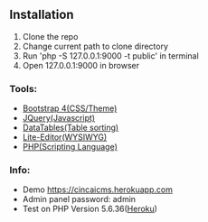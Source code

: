 ## Installation

1. Clone the repo
2. Change current path to clone directory
3. Run 'php -S 127.0.0.1:9000 -t public' in terminal
4. Open 127.0.0.1:9000 in browser

### Tools:

* [Bootstrap 4(CSS/Theme)](https://getbootstrap.com)
* [JQuery(Javascript)](https://jquery.com)
* [DataTables(Table sorting)](https://datatables.net)
* [Lite-Editor(WYSIWYG)](https://github.com/appleple/lite-editor)
* [PHP(Scripting Language)](https://secure.php.net)

### Info:
*  Demo https://cincaicms.herokuapp.com
*  Admin panel password: admin
*  Test on PHP Version 5.6.36([Heroku](https://heroku.com))
